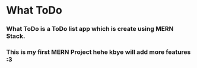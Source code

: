 # What ToDo

### What ToDo is a ToDo list app which is create using MERN Stack.

### This is my first MERN Project hehe kbye will add more features :3
